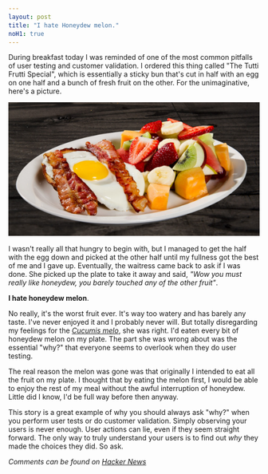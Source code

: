 ```yaml
---
layout: post
title: "I hate Honeydew melon."
noH1: true
---
```


During breakfast today I was reminded of one of the most common pitfalls of user testing and
customer validation.  I ordered this thing called "The Tutti Frutti Special", which is 
essentially a sticky bun that's cut in half with an egg on one half and a bunch of fresh fruit 
on the other.  For the unimaginative, here's a picture.

<div class="center">
  <a class="th" href="/img/tutti-frutti.png">
    <img src="/img/tutti-frutti-small.png" alt="The Tutti Frutti Special" />
  </a>
</div>

I wasn't really all that hungry to begin with, but I managed to get the half with the egg down
and picked at the other half until my fullness got the best of me and I gave up.  Eventually,
the waitress came back to ask if I was done.  She picked up the plate to take it away and said,
_"Wow you must really like honeydew, you barely touched any of the other fruit"_.

__I hate honeydew melon__.

No really, it's the worst fruit ever.  It's way too watery and has barely any taste. I've never enjoyed
it and I probably never will.  But totally disregarding my feelings for the 
_[Cucumis melo](http://en.wikipedia.org/wiki/Honeydew_%28melon%29)_, she was right.  I'd eaten every bit 
of honeydew melon on my plate.  The part she was wrong about was the essential "why?" that everyone seems 
to overlook when they do user testing.

The real reason the melon was gone was that originally I intended to eat all the fruit on my plate.
I thought that by eating the melon first, I would be able to enjoy the rest of my meal without the awful
interruption of honeydew.  Little did I know, I'd be full way before then anyway.

This story is a great example of why you should always ask "why?" when you perform user tests or do
customer validation.  Simply observing your users is never enough.  User actions can lie, even if they
seem straight forward.  The only way to truly understand your users is to find out _why_ they made the
choices they did.  So ask.

_Comments can be found on [Hacker News](http://news.ycombinator.com/item?id=4609699)_
